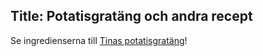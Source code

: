 Title: Potatisgratäng och andra recept
---
Se ingredienserna till [Tinas potatisgratäng]("/recept/tinas-potatisgratang")!
